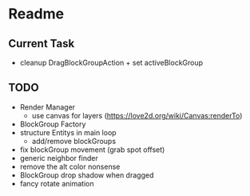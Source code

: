 # Readme

## Current Task
* cleanup DragBlockGroupAction + set activeBlockGroup 
## TODO
* Render Manager
  * use canvas for layers (https://love2d.org/wiki/Canvas:renderTo)
* BlockGroup Factory
* structure Entitys in main loop
  * add/remove blockGroups
* fix blockGroup movement (grab spot offset)
* generic neighbor finder
* remove the alt color nonsense
* BlockGroup drop shadow when dragged
* fancy rotate animation
